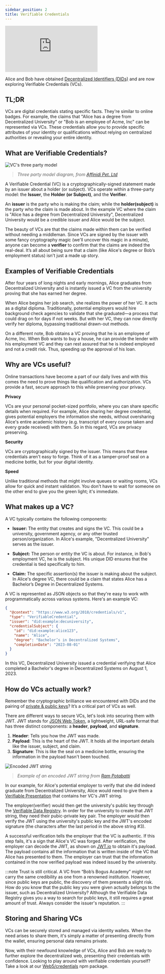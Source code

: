 ```yaml
---
sidebar_position: 2
title: Verifiable Credentials
---
```


<iframe class="aspect-video" src="https://www.youtube.com/embed/j7Tm5L2P7hc?si=ajBdhkuqgJJ2lF5J" title="Verifiable Credentials" frameborder="0" allow="accelerometer; autoplay; clipboard-write; encrypted-media; gyroscope; picture-in-picture; web-share" allowfullscreen></iframe>

Alice and Bob have obtained [Decentralized Identifiers (DIDs)](https://developer.tbd.website/docs/web5/learn/decentralized-identifiers) and are now exploring Verifiable Credentials (VCs).


## TL;DR 
VCs are digital credentials stating specific facts. They're similar to online badges. For example, the claims that "Alice has a degree from Decentralized University" or "Bob is an employee of Acme, Inc" can be represented via VCs.  These credentials allow you to provide specific attributes of your identity or qualifications without relying on centralized authorities or revealing your entire identity.



## What are Verifiable Credentials?
![VC's three party model](/img/vc-three-party-model.png)
> _Three party model diagram, from [Affinidi Pet. Ltd](https://affinidi.medium.com/what-are-verifiable-credentials-79f1846a7b9)_


A Verifiable Credential (VC) is a cryptographically-signed statement made by an issuer about a holder (or subject). VCs operate within a three-party model: the **Issuer**, the **Holder** **(or Subject)**, and the **Verifier**.

An **issuer** is the party who is making the claim; while the **holder(subject)** is the party who the claim is made about. In the example VC where the claim is "Alice has a degree from Decentralized University", Decentralized University would be a credible issuer and Alice would be the subject.


The beauty of VCs are that the claims made within them can be verified without needing a middleman. Since VCs are signed by the issuer with some fancy cryptography magic (we'll uncover this magic in a minute), anyone can become a **verifier** to confirm that the claims are indeed the real-deal. It’s all about being sure that a claim (like Alice's degree or Bob’s employment status) isn't just a made up story.


## Examples of Verifiable Credentials


After four years of long nights and early mornings, Alice graduates from Decentralized University and is instantly issued a VC from the university proving that she has earned her degree.

When Alice begins her job search, she realizes the power of her VC. It acts as a digital diploma. Traditionally, potential employers would hire background check agencies to validate that she graduated—a process that could drag on for days if not weeks. But with her VC, they can now directly verify her diploma, bypassing traditional drawn-out methods.


On a different note, Bob obtains a VC proving that he is an employee of Acme, Inc. When Bob wants to buy a house, he can provide the lender with his employment VC and they can rest assured that he is indeed employed and not a credit risk. Thus, speeding up the approval of his loan.


## Why are VCs useful?
Online transactions have become a part of our daily lives and with this comes the need to prove things like qualification and authorization. VCs provide a fast, secure approach to this while preserving your privacy. 

**Privacy**

VCs are your personal pocket-sized portfolio, where you can share specific details when required. For example, Alice sharing her degree credential, gives potential employers the information she needs, without oversharing Alice's entire academic history (e.g. transcript of every course taken and every grade received) with them. So in this regard, VCs are privacy preserving. 


**Security** 

VCs are cryptographically signed by the issuer. This means that these credentials aren't easy to forge. Think of it as a tamper-proof seal on a medicine bottle, but for your digital identity.

**Speed**

Unlike traditional methods that might involve queues or waiting rooms, VCs allow for quick and instant validation. You don't have to wait for someone on the other end to give you the green light; it's immediate. 



## What makes up a VC? 
A VC typically contains the following components:

*  **Issuer:** The entity that creates and signs the VC. This could be a university, government agency, or any other trusted person/organization. In Alice's example, "Decentralized University" serves as the issuer.

* **Subject:** The person or entity the VC is about. For instance, in Bob's employment VC, he is the subject. His unique DID ensures that the credential is tied specifically to him. 

* **Claim:** The specific assertion(s) the issuer is making about the subject. In Alice's degree VC, there could be a claim that states Alice has a Bachelor’s Degree in Decentralized Systems.


A VC is represented as JSON objects so that they're easy to work with programmatically across various systems. Here's an example VC:

```json
{
  "@context": "https://www.w3.org/2018/credentials/v1",
  "type": "VerifiableCredential",
  "issuer": "did:example:decuniversity",
  "credentialSubject": {
    "id": "did:example:alice123",
    "name": "Alice",
    "degree": "Bachelor’s in Decentralized Systems",
    "completionDate": "2023-08-01"
  }  
}
```
In this VC, Decentralized University issued a credential verifying that Alice completed a Bachelor's degree in Decentralized Systems on August 1, 2023.

## How do VCs actually work?

Remember the cryptographic brilliance we encountered with DIDs and the pairing of [private & public keys](/docs/web5/learn/decentralized-identifiers#did-key-management)? It’s a critical part of VCs as well.

There are different ways to secure VCs, let's look into securing them with JWT. JWT stands for [JSON Web Token](https://jwt.io/), a lightweight, URL-safe format that has three distinct components: a **header**, **payload**, and **signature**. 

1. **Header**: Tells you how the JWT was made.
1. **Payload**: This is the heart of the JWT. It holds all the important details like the issuer, subject, and claim.
1. **Signature**: This is like the seal on a medicine bottle, ensuring the information in the payload hasn't been touched. 

![Encoded JWT string](/img/jwt-encoded.png)
> _Example of an encoded JWT string from [Ram Potabatti](https://medium.com/@rampotabatti)_

In our example, for Alice's potential employer to verify that she did indeed graduate from Decentralized University, Alice would need to give them a [Verifiable Presentation](/docs/ssi/verifiable-presentations#what-is-a-verifiable-presentation) that contains her VC's JWT string. 

The employer(verifier) would then get the university's public key through the [Verifiable Data Registry](https://www.w3.org/TR/vc-data-model-2.0/#ecosystem-overview). In order for the university to create that JWT string, they need their pubic-private key pair. The employer would then verify the JWT using the university's public key and the JWT's encoded signature (the characters after the last period in the above string #3).

A successful verification tells the employer that the VC is authentic. If this step fails, it's a sign that Alice's VC was forged. After verification, the employer can decode the JWT, as shown on [JWT.io](https://jwt.io/) to obtain it's payload. The payload contains all the information that is written inside of the VC that Alice has presented to them. The employer can trust that the information contained in the now verified payload was indeed issued by the university.


:::note
Trust is still critical. A VC from “Bob’s Bogus Academy” might not carry the same credibility as one from a renowned institution. However, since public keys are public, the discovery of them presents a slight risk. How do you know that the public key you were given actually belongs to the issuer, such as Decentralized University? Although the Verifiable Data Registry gives you a way to search for public keys, it still requires a great amount of trust. Always consider the issuer's reputation.
:::


## Storing and Sharing VCs

VCs can be securely stored and managed via identity wallets. When the need arises to share them, it's simply a matter of presenting directly from the wallet, ensuring personal data remains private.


Now, with their newfound knowledge of VCs, Alice and Bob are ready to further explore the decentralized web, presenting their credentials with confidence. Looking to play around with verifiable credentials yourself? Take a look at our [Web5/credentials](https://www.npmjs.com/package/@web5/credentials) npm package.
